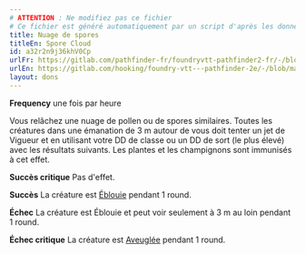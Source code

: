 ```yaml
---
# ATTENTION : Ne modifiez pas ce fichier
# Ce fichier est généré automatiquement par un script d'après les données du module Foundry VTT officiel et de sa traduction
title: Nuage de spores
titleEn: Spore Cloud
id: a32r2n9j36khV0Cp
urlFr: https://gitlab.com/pathfinder-fr/foundryvtt-pathfinder2-fr/-/blob/master/data/feats/a32r2n9j36khV0Cp.htm
urlEn: https://gitlab.com/hooking/foundry-vtt---pathfinder-2e/-/blob/master/packs/data/feats.db/spore-cloud.json
layout: dons
---
```

**Frequency** une fois par heure

Vous relâchez une nuage de pollen ou de spores similaires. Toutes les créatures dans une émanation de 3 m autour de vous doit tenter un jet de Vigueur et en utilisant votre DD de classe ou un DD de sort (le plus élevé) avec les résultats suivants. Les plantes et les champignons sont immunisés à cet effet.

**Succès critique** Pas d'effet.

**Succès** La créature est [Éblouie](../conditions/ébloui.md) pendant 1 round.

**Échec** La créature est Éblouie et peut voir seulement à 3 m au loin pendant 1 round.

**Échec critique** La créature est [Aveuglée](../conditions/aveuglé.md) pendant 1 round.
